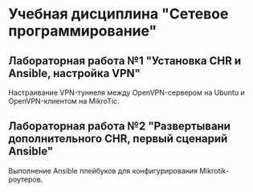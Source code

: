 # Учебная дисциплина "Сетевое программирование" #

## Лабораторная работа №1 "Установка CHR и Ansible, настройка VPN" ##
Настраивание VPN-туннеля между OpenVPN-сервером на Ubuntu и OpenVPN-клиентом на MikroTic.

## Лабораторная работа №2 "Развертывани дополнительного CHR, первый сценарий Ansible"
Выполнение Ansible плейбуков для конфигурирования Mikrotik-роутеров.
